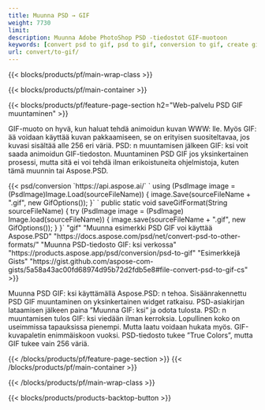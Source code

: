 ```yaml
---
title: Muunna PSD → GIF
weight: 7730
limit: 
description: Muunna Adobe PhotoShop PSD -tiedostot GIF-muotoon
keywords: [convert psd to gif, psd to gif, conversion to gif, create gif from psd, print psd as gif]
url: convert/to-gif/
---
```


{{< blocks/products/pf/main-wrap-class >}}

{{< blocks/products/pf/main-container >}}

{{< blocks/products/pf/feature-page-section h2="Web-palvelu PSD GIF muuntaminen" >}}
<p>GIF-muoto on hyvä, kun haluat tehdä animoidun kuvan WWW: lle. Myös GIF: ää voidaan käyttää kuvan pakkaamiseen, se on erityisen suositeltavaa, jos kuvasi sisältää alle 256 eri väriä. PSD: n muuntamisen jälkeen GIF: ksi voit saada animoidun GIF-tiedoston. Muuntaminen PSD GIF jos yksinkertainen prosessi, mutta sitä ei voi tehdä ilman erikoistuneita ohjelmistoja, kuten tämä muunnin tai Aspose.PSD.</p>
{{< psd/conversion `https://api.aspose.ai/` 
`    using (PsdImage image = (PsdImage)Image.Load(sourceFileName))
    {
        image.Save(sourceFileName + ".gif",  new GifOptions());
    }` 
	`    public static void saveGifFormat(String sourceFileName) {
        try (PsdImage image = (PsdImage) Image.load(sourceFileName)) {
            image.save(sourceFileName + ".gif", new GifOptions());
        }
    }` 
"gif" 
"Muunna esimerkki PSD GIF voi käyttää Aspose.PSD"  "https://docs.aspose.com/psd/net/convert-psd-to-other-formats/" 
"Muunna PSD-tiedosto GIF: ksi verkossa" "https://products.aspose.app/psd/conversion/psd-to-gif" 
"Esimerkkejä Gists" "https://gist.github.com/aspose-com-gists/5a58a43ac00fd68974d95b72d2fdb5e8#file-convert-psd-to-gif-cs" >}}
<p>Muunna PSD GIF: ksi käyttämällä Aspose.PSD: n tehoa. Sisäänrakennettu PSD GIF muuntaminen on yksinkertainen widget ratkaisu. PSD-asiakirjan lataamisen jälkeen paina ”Muunna GIF: ksi” ja odota tulosta. PSD: n muuntamisen tulos GIF: ksi viedään ilman kerroksia. Lopullinen koko on useimmissa tapauksissa pienempi. Mutta laatu voidaan hukata myös. GIF-kuvapaletin enimmäiskoon vuoksi. PSD-tiedosto tukee ”True Colors”, mutta GIF tukee vain 256 väriä. </p>
{{< /blocks/products/pf/feature-page-section >}}
{{< /blocks/products/pf/main-container >}}


{{< /blocks/products/pf/main-wrap-class >}}

{{< blocks/products/products-backtop-button >}}

